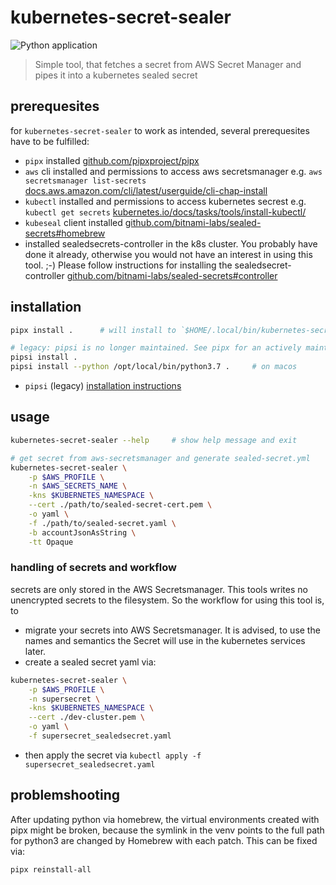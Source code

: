 # kubernetes-secret-sealer

![Python application](https://github.com/edithcare/kubernetes-secret-sealer/workflows/Python%20application/badge.svg)

> Simple tool, that fetches a secret from AWS Secret Manager and pipes it into a kubernetes sealed secret

## prerequesites
for `kubernetes-secret-sealer` to work as intended, several prerequesites have to be fulfilled:
- `pipx` installed [github.com/pipxproject/pipx](https://github.com/pipxproject/pipx)
- `aws` cli installed and permissions to access aws secretsmanager e.g. `aws secretsmanager list-secrets` [docs.aws.amazon.com/cli/latest/userguide/cli-chap-install](https://docs.aws.amazon.com/cli/latest/userguide/cli-chap-install.html)
- `kubectl` installed and permissions to access kubernetes secrest e.g. `kubectl get secrets` [kubernetes.io/docs/tasks/tools/install-kubectl/](https://kubernetes.io/docs/tasks/tools/install-kubectl/)
- `kubeseal` client installed [github.com/bitnami-labs/sealed-secrets#homebrew](https://github.com/bitnami-labs/sealed-secrets#homebrew)
- installed sealedsecrets-controller in the k8s cluster. You probably have done it already, otherwise you would not have an interest in using this tool. ;-) Please follow instructions for installing the sealedsecret-controller [github.com/bitnami-labs/sealed-secrets#controller](https://github.com/bitnami-labs/sealed-secrets#controller)

## installation
```sh
pipx install .      # will install to `$HOME/.local/bin/kubernetes-secret-sealer`. set PATH

# legacy: pipsi is no longer maintained. See pipx for an actively maintained alternative
pipsi install .
pipsi install --python /opt/local/bin/python3.7 .     # on macos
```
- `pipsi` (legacy) [installation instructions](https://github.com/mitsuhiko/pipsi#readme)

## usage
```sh
kubernetes-secret-sealer --help     # show help message and exit

# get secret from aws-secretsmanager and generate sealed-secret.yml
kubernetes-secret-sealer \
	-p $AWS_PROFILE \
	-n $AWS_SECRETS_NAME \
	-kns $KUBERNETES_NAMESPACE \
	--cert ./path/to/sealed-secret-cert.pem \
	-o yaml \
	-f ./path/to/sealed-secret.yaml \
	-b accountJsonAsString \
	-tt Opaque
```

### handling of secrets and workflow
secrets are only stored in the AWS Secretsmanager. This tools writes no unencrypted secrets to the filesystem. So the workflow for using this tool is, to
- migrate your secrets into AWS Secretsmanager. It is advised, to use the names and semantics the Secret will use in the kubernetes services later.
- create a sealed secret yaml via:
```sh
kubernetes-secret-sealer \
	-p $AWS_PROFILE \
	-n supersecret \
	-kns $KUBERNETES_NAMESPACE \
	--cert ./dev-cluster.pem \
	-o yaml \
	-f supersecret_sealedsecret.yaml
```
- then apply the secret via `kubectl apply -f supersecret_sealedsecret.yaml`

## problemshooting

After updating python via homebrew, the virtual environments created with pipx might be broken,
because the symlink in the venv points to the full path for python3 are changed by Homebrew with each patch. This can be fixed via:

```sh
pipx reinstall-all
```
